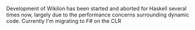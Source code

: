 Development of Wikilon has been started and aborted for Haskell several times now, largely due to the performance concerns surrounding dynamic code. Currently I'm migrating to F# on the CLR


